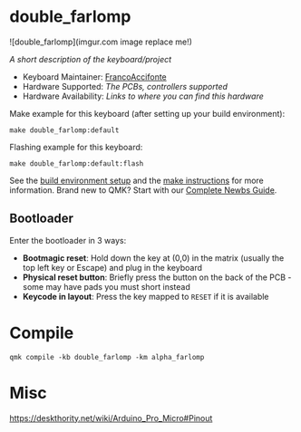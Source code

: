 # double_farlomp

![double_farlomp](imgur.com image replace me!)

*A short description of the keyboard/project*

* Keyboard Maintainer: [FrancoAccifonte](https://github.com/yourusername)
* Hardware Supported: *The PCBs, controllers supported*
* Hardware Availability: *Links to where you can find this hardware*

Make example for this keyboard (after setting up your build environment):

    make double_farlomp:default

Flashing example for this keyboard:

    make double_farlomp:default:flash

See the [build environment setup](https://docs.qmk.fm/#/getting_started_build_tools) and the [make instructions](https://docs.qmk.fm/#/getting_started_make_guide) for more information. Brand new to QMK? Start with our [Complete Newbs Guide](https://docs.qmk.fm/#/newbs).

## Bootloader

Enter the bootloader in 3 ways:

* **Bootmagic reset**: Hold down the key at (0,0) in the matrix (usually the top left key or Escape) and plug in the keyboard
* **Physical reset button**: Briefly press the button on the back of the PCB - some may have pads you must short instead
* **Keycode in layout**: Press the key mapped to `RESET` if it is available

# Compile
```
qmk compile -kb double_farlomp -km alpha_farlomp
```

# Misc
https://deskthority.net/wiki/Arduino_Pro_Micro#Pinout
